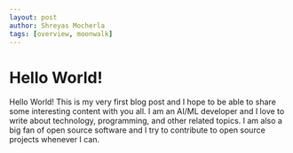 ```yaml
---
layout: post
author: Shreyas Mocherla
tags: [overview, moonwalk]
---
```

# Hello World!

Hello World! This is my very first blog post and I hope to be able to share some interesting content with you all. I am an AI/ML developer and I love to write about technology, programming, and other related topics. I am also a big fan of open source software and I try to contribute to open source projects whenever I can.